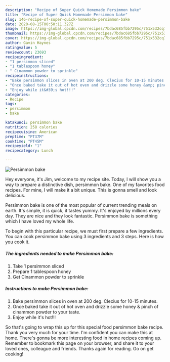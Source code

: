 ```yaml
---
description: "Recipe of Super Quick Homemade Persimmon bake"
title: "Recipe of Super Quick Homemade Persimmon bake"
slug: 146-recipe-of-super-quick-homemade-persimmon-bake
date: 2020-08-15T00:50:11.327Z
image: https://img-global.cpcdn.com/recipes/7bdac685fbb7295c/751x532cq70/persimmon-bake-recipe-main-photo.jpg
thumbnail: https://img-global.cpcdn.com/recipes/7bdac685fbb7295c/751x532cq70/persimmon-bake-recipe-main-photo.jpg
cover: https://img-global.cpcdn.com/recipes/7bdac685fbb7295c/751x532cq70/persimmon-bake-recipe-main-photo.jpg
author: Gavin Haynes
ratingvalue: 5
reviewcount: 23693
recipeingredient:
- "1 persimmon sliced"
- "1 tablespoon honey"
- " Cinammon powder to sprinkle"
recipeinstructions:
- "Bake persimmon slices in oven at 200 deg. Clecius for 10-15 minutes."
- "Once baked take it out of hot oven and drizzle some honey &amp; pinch of cinammon powder to your taste."
- "Enjoy while it&#39;s hot!!!"
categories:
- Recipe
tags:
- persimmon
- bake

katakunci: persimmon bake 
nutrition: 258 calories
recipecuisine: American
preptime: "PT37M"
cooktime: "PT45M"
recipeyield: "1"
recipecategory: Lunch

---
```



![Persimmon bake](https://img-global.cpcdn.com/recipes/7bdac685fbb7295c/751x532cq70/persimmon-bake-recipe-main-photo.jpg)

Hey everyone, it's Jim, welcome to my recipe site. Today, I will show you a way to prepare a distinctive dish, persimmon bake. One of my favorites food recipes. For mine, I will make it a bit unique. This is gonna smell and look delicious.



Persimmon bake is one of the most popular of current trending meals on earth. It's simple, it is quick, it tastes yummy. It's enjoyed by millions every day. They are nice and they look fantastic. Persimmon bake is something which I have loved my whole life.


To begin with this particular recipe, we must first prepare a few ingredients. You can cook persimmon bake using 3 ingredients and 3 steps. Here is how you cook it.

<!--inarticleads1-->

##### The ingredients needed to make Persimmon bake:

1. Take 1 persimmon sliced
1. Prepare 1 tablespoon honey
1. Get  Cinammon powder to sprinkle




<!--inarticleads2-->

##### Instructions to make Persimmon bake:

1. Bake persimmon slices in oven at 200 deg. Clecius for 10-15 minutes.
1. Once baked take it out of hot oven and drizzle some honey &amp; pinch of cinammon powder to your taste.
1. Enjoy while it&#39;s hot!!!




So that's going to wrap this up for this special food persimmon bake recipe. Thank you very much for your time. I'm confident you can make this at home. There's gonna be more interesting food in home recipes coming up. Remember to bookmark this page on your browser, and share it to your loved ones, colleague and friends. Thanks again for reading. Go on get cooking!
